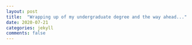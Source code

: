 ```yaml
---
layout: post
title:  "Wrapping up of my undergraduate degree and the way ahead..."
date: 2020-07-21
categories: jekyll
comments: false
---
```

